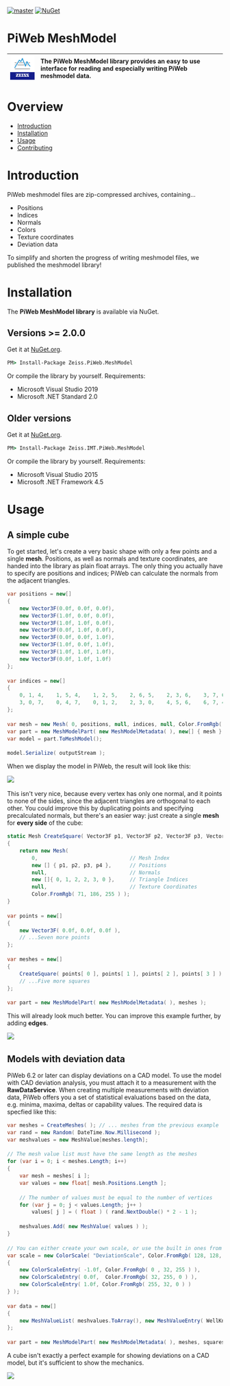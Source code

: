 [![master](https://github.com/ZEISS-PiWeb/PiWeb-MeshModel/actions/workflows/dotnet.yml/badge.svg?branch=master)](https://github.com/ZEISS-PiWeb/PiWeb-MeshModel/actions/workflows/dotnet.yml)
[![NuGet](https://img.shields.io/nuget/v/Zeiss.PiWeb.MeshModel?logo=nuget)](https://www.nuget.org/packages/Zeiss.PiWeb.MeshModel/)

# PiWeb MeshModel

| ![Zeiss IQS Logo](gfx/logo_128x128.png) | The **PiWeb MeshModel library** provides an easy to use interface for reading and especially writing PiWeb meshmodel data. |
|-|:-|


# Overview

- [Introduction](#introduction)
- [Installation](#installation)
- [Usage](#usage)
- [Contributing](https://github.com/ZEISS-PiWeb/PiWeb-MeshModel/wiki/Contributing)


<a id="markdown-introduction" name="introduction"></a>
# Introduction

PiWeb meshmodel files are zip-compressed archives, containing...

* Positions
* Indices
* Normals
* Colors
* Texture coordinates
* Deviation data

To simplify and shorten the progress of writing meshmodel files, we published the meshmodel library!

<a id="markdown-installation" name="installation"></a>
# Installation

The **PiWeb MeshModel library** is available via NuGet.


## Versions >= 2.0.0

Get it at [NuGet.org](https://www.nuget.org/packages/Zeiss.PiWeb.MeshModel/).

```cmd
PM> Install-Package Zeiss.PiWeb.MeshModel
```

Or compile the library by yourself. Requirements:

* Microsoft Visual Studio 2019
* Microsoft .NET Standard 2.0


## Older versions

Get it at [NuGet.org](https://www.nuget.org/packages/Zeiss.IMT.PiWeb.MeshModel/).

```cmd
PM> Install-Package Zeiss.IMT.PiWeb.MeshModel
```

Or compile the library by yourself. Requirements:

* Microsoft Visual Studio 2015
* Microsoft .NET Framework 4.5


<a id="markdown-usage" name="usage"></a>
# Usage


<a id="markdown-1-a-simple-cube" name="1-a-simple-cube"></a>
## A simple cube

To get started, let's create a very basic shape with only a few points and a single **mesh**. Positions, as well as normals and texture coordinates, are handed into the library as plain float arrays. The only thing you actually have to specify are positions and indices; PiWeb can calculate the normals from the adjacent triangles.

```csharp
var positions = new[]
{
    new Vector3F(0.0f, 0.0f, 0.0f),
    new Vector3F(1.0f, 0.0f, 0.0f),
    new Vector3F(1.0f, 1.0f, 0.0f),
    new Vector3F(0.0f, 1.0f, 0.0f),
    new Vector3F(0.0f, 0.0f, 1.0f),
    new Vector3F(1.0f, 0.0f, 1.0f),
    new Vector3F(1.0f, 1.0f, 1.0f),
    new Vector3F(0.0f, 1.0f, 1.0f)
};

var indices = new[]
{
    0, 1, 4,    1, 5, 4,    1, 2, 5,    2, 6, 5,    2, 3, 6,    3, 7, 6,
    3, 0, 7,    0, 4, 7,    0, 1, 2,    2, 3, 0,    4, 5, 6,    6, 7, 4
};

var mesh = new Mesh( 0, positions, null, indices, null, Color.FromRgb( 71, 186, 255 ) );
var part = new MeshModelPart( new MeshModelMetadata( ), new[] { mesh } );
var model = part.ToMeshModel();

model.Serialize( outputStream );
```

When we display the model in PiWeb, the result will look like this:

<img style="width:100px;" src="gfx/CubeSingleMesh.png" >

This isn't very nice, because every vertex has only one normal, and it points to none of the sides, since the adjacent triangles are orthogonal to each other. You could improve this by duplicating points and specifying precalculated normals, but there's an easier way: just create a single **mesh** for **every side** of the cube:

```csharp
static Mesh CreateSquare( Vector3F p1, Vector3F p2, Vector3F p3, Vector3F p4)
{   
    return new Mesh(
        0,                              // Mesh Index
        new [] { p1, p2, p3, p4 },      // Positions
		null,                           // Normals
        new []{ 0, 1, 2, 2, 3, 0 },     // Triangle Indices
		null,                           // Texture Coordinates
		Color.FromRgb( 71, 186, 255 ) );
}

var points = new[]
{
    new Vector3F( 0.0f, 0.0f, 0.0f ),
    // ...Seven more points
};

var meshes = new[]
{
    CreateSquare( points[ 0 ], points[ 1 ], points[ 2 ], points[ 3 ] ),
    // ...Five more squares
};

var part = new MeshModelPart( new MeshModelMetadata( ), meshes ); 
```

This will already look much better. You can improve this example further, by adding **edges**.

<img style="width:100px;" src="gfx/CubeMultiMesh.png" >


## Models with deviation data

PiWeb 6.2 or later can display deviations on a CAD model. To use the model with CAD deviation analysis, you must attach it to a measurement with the **RawDataService**. When creating multiple measurements
with deviation data, PiWeb offers you a set of statistical evaluations based on the data, e.g. minima, maxima, deltas or capability values. The required data is specfied like this:

```csharp
var meshes = CreateMeshes( ); // ... meshes from the previous example
var rand = new Random( DateTime.Now.Millisecond );
var meshvalues = new MeshValue[meshes.length];

// The mesh value list must have the same length as the meshes
for (var i = 0; i < meshes.Length; i++)
{
    var mesh = meshes[ i ];
    var values = new float[ mesh.Positions.Length ];
        
    // The number of values must be equal to the number of vertices  
    for (var j = 0; j < values.Length; j++ )
        values[ j ] = ( float ) ( rand.NextDouble() * 2 - 1 );

    meshvalues.Add( new MeshValue( values ) );
}

// You can either create your own scale, or use the built in ones from PiWeb.
var scale = new ColorScale( "DeviationScale", Color.FromRgb( 128, 128, 128 ), new[]
{
    new ColorScaleEntry( -1.0f, Color.FromRgb( 0 , 32, 255 ) ),
    new ColorScaleEntry( 0.0f,  Color.FromRgb( 32, 255, 0 ) ),
    new ColorScaleEntry( 1.0f, Color.FromRgb( 255, 32, 0 ) )
} );

var data = new[]
{
    new MeshValueList( meshvalues.ToArray(), new MeshValueEntry( WellKnownDataTypes.Deviation, "deviations.dat", scale ))
};

var part = new MeshModelPart( new MeshModelMetadata( ), meshes, squares.Select(s => s.Edge), data );
```

A cube isn't exactly a perfect example for showing deviations on a CAD model, but it's sufficient to show the mechanics. 

<img style="width:100px;" src="gfx/CubeWithDeviations.png" >
